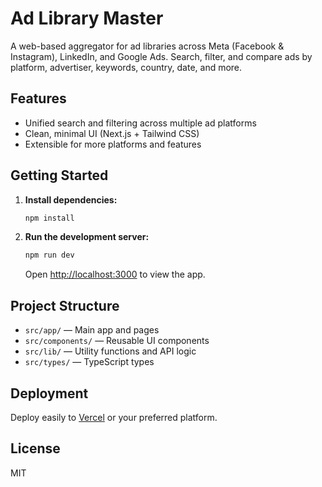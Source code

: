 # Ad Library Master

A web-based aggregator for ad libraries across Meta (Facebook & Instagram), LinkedIn, and Google Ads. Search, filter, and compare ads by platform, advertiser, keywords, country, date, and more.

## Features
- Unified search and filtering across multiple ad platforms
- Clean, minimal UI (Next.js + Tailwind CSS)
- Extensible for more platforms and features

## Getting Started

1. **Install dependencies:**
   ```bash
   npm install
   ```
2. **Run the development server:**
   ```bash
   npm run dev
   ```
   Open [http://localhost:3000](http://localhost:3000) to view the app.

## Project Structure
- `src/app/` — Main app and pages
- `src/components/` — Reusable UI components
- `src/lib/` — Utility functions and API logic
- `src/types/` — TypeScript types

## Deployment
Deploy easily to [Vercel](https://vercel.com/) or your preferred platform.

## License
MIT 